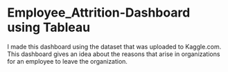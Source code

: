 # Employee_Attrition-Dashboard using Tableau
I made this dashboard using the dataset that was uploaded to Kaggle.com. This dashboard gives an idea about the reasons that arise in organizations for an employee to leave the organization.
